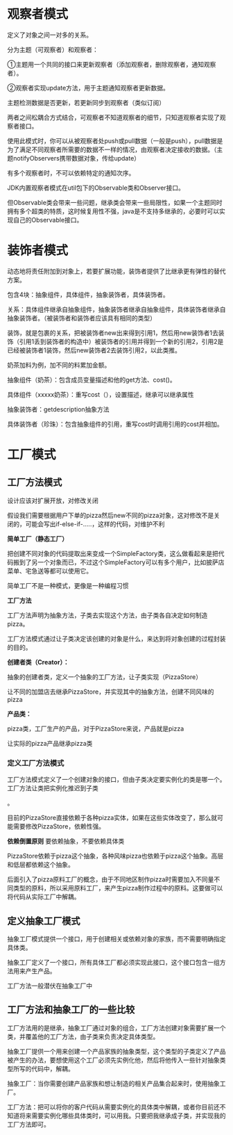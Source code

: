 # 观察者模式

定义了对象之间一对多的关系。

分为主题（可观察者）和观察者：

①主题用一个共同的接口来更新观察者（添加观察者，删除观察者，通知观察者）。

②观察者实现update方法，用于主题通知观察者更新数据。

主题检测数据是否更新，若更新同步到观察者（类似订阅）

两者之间松耦合方式结合，可观察者不知道观察者的细节，只知道观察者实现了观察者接口。

使用此模式时，你可以从被观察者处push或pull数据（一般是push），pull数据是为了满足不同观察者所需要的数据不一样的情况，由观察者决定接收的数据。（主题notifyObservers携带数据对象，传给update）

有多个观察者时，不可以依赖特定的通知次序。

JDK内置观察者模式在util包下的Observable类和Observer接口。

但Observable类会带来一些问题，继承类会带来一些局限性，如果一个主题同时拥有多个超类的特质，这时候复用性不强，java是不支持多继承的，必要时可以实现自己的Observable接口。

# 装饰者模式

动态地将责任附加到对象上，若要扩展功能，装饰者提供了比继承更有弹性的替代方案。

包含4块：抽象组件，具体组件，抽象装饰者，具体装饰者。

关系：具体组件继承自抽象组件，抽象装饰者继承自抽象组件，具体装饰者继承自抽象装饰者。（被装饰者和装饰者应该具有相同的类型）

装饰，就是包裹的关系，把被装饰者new出来得到引用1，然后用new装饰者1去装饰（引用1丢到装饰者的构造中）被装饰者的引用并得到一个新的引用2，引用2是已经被装饰者1装饰，然后new装饰者2去装饰引用2，以此类推。

奶茶加料为例，加不同的料累加金额。

抽象组件（奶茶）：包含成员变量描述和他的get方法、cost()。

具体组件（xxxxx奶茶）：重写cost（），设置描述，继承可以继承属性

抽象装饰者：getdescription抽象方法

具体装饰者（珍珠）：包含抽象组件的引用，重写cost时调用引用的cost并相加。

# 工厂模式

## 工厂方法模式

设计应该对扩展开放，对修改关闭

假设我们需要根据用户下单的pizza然后new不同的pizza对象，这对修改不是关闭的，可能会写出if-else-if-.....，这样的代码，对维护不利

**简单工厂（静态工厂）**

把创建不同对象的代码提取出来变成一个SimpleFactory类，这么做看起来是把代码搬到了另一个对象而已，不过这个SimpleFactory可以有多个用户，比如披萨店菜单、宅急送等都可以使用它。

简单工厂不是一种模式，更像是一种编程习惯

**工厂方法**

工厂方法声明为抽象方法，子类去实现这个方法，由子类各自决定如何制造pizza。

工厂方法模式通过让子类决定该创建的对象是什么，来达到将对象创建的过程封装的目的。

**创建者类（Creator）：**

抽象的创建者类，定义一个抽象的工厂方法，让子类实现（PizzaStore）

让不同的加盟店去继承PizzaStore，并实现其中的抽象方法，创建不同风味的pizza

**产品类：**

pizza类，工厂生产的产品，对于PizzaStore来说，产品就是pizza

让实际的pizza产品继承pizza类

### 定义工厂方法模式

工厂方法模式定义了一个创建对象的接口，但由子类决定要实例化的类是哪一个。工厂方法让类把实例化推迟到子类

。

目前的PizzaStore直接依赖于各种pizza实体，如果在这些实体改变了，那么就可能需要修改PizzaStore，依赖性强。

**依赖倒置原则**
要依赖抽象，不要依赖具体类

PizzaStore依赖于pizza这个抽象，各种风味pizza也依赖于pizza这个抽象。高层和低层都依赖这个抽象。

后面引入了pizza原料工厂的概念，由于不同地区制作pizza时需要加入不同量不同类型的原料，所以采用原料工厂，来产生pizza制作过程中的原料。这要做可以将代码从实际工厂中解耦。

## 定义抽象工厂模式

抽象工厂模式提供一个接口，用于创建相关或依赖对象的家族，而不需要明确指定具体类。

抽象工厂定义了一个接口，所有具体工厂都必须实现此接口，这个接口包含一组方法用来产生产品。

工厂方法一般潜伏在抽象工厂中

## 工厂方法和抽象工厂的一些比较

工厂方法用的是继承，抽象工厂通过对象的组合，工厂方法创建对象需要扩展一个类，并覆盖他的工厂方法，由子类来负责决定具体类型。

抽象工厂提供一个用来创建一个产品家族的抽象类型，这个类型的子类定义了产品被产生的办法，要想使用这个工厂必须先实例化他，然后将他传入一些针对抽象类型所写的代码中，解耦。

抽象工厂：当你需要创建产品家族和想让制造的相关产品集合起来时，使用抽象工厂。

工厂方法：把可以将你的客户代码从需要实例化的具体类中解耦，或者你目前还不知道将来需要实例化哪些具体类时，可以用我。只要把我继承成子类，并实现我的工厂方法即可。